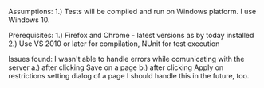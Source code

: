 Assumptions:
1.) Tests will be compiled and run on Windows platform. I use Windows 10.

Prerequisites: 
1.) Firefox and Chrome - latest versions as by today installed
2.) Use VS 2010 or later for compilation, NUnit for test execution

Issues found:
I wasn't able to handle errors while comunicating with the server
 a.) after clicking Save on a page
 b.) after clicking Apply on restrictions setting dialog of a page
I should handle this in the future, too.